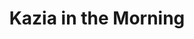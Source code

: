 ---
title: Kazia in the Morning
available: true
featured: false
image: /paintings/riley/20230825_193447-scaled.jpg
tags: paintings
medium: Oil on Aluminium A4
--- 